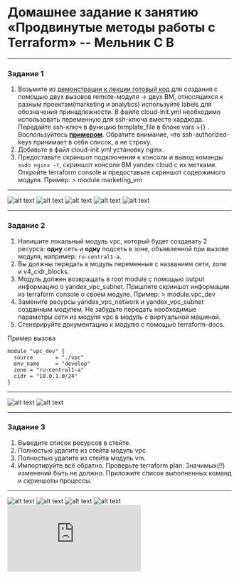 # Домашнее задание к занятию «Продвинутые методы работы с Terraform» -- Мельник С В

---

### Задание 1

1. Возьмите из [демонстрации к лекции готовый код](https://github.com/netology-code/ter-homeworks/tree/main/04/demonstration1) для создания с помощью двух вызовов remote-модуля -> двух ВМ, относящихся к разным проектам(marketing и analytics) используйте labels для обозначения принадлежности. В файле cloud-init.yml необходимо использовать переменную для ssh-ключа вместо хардкода. Передайте ssh-ключ в функцию template_file в блоке vars ={} .
   Воспользуйтесь [**примером**](https://grantorchard.com/dynamic-cloudinit-content-with-terraform-file-templates/). Обратите внимание, что ssh-authorized-keys принимает в себя список, а не строку.
2. Добавьте в файл cloud-init.yml установку nginx.
3. Предоставьте скриншот подключения к консоли и вывод команды `sudo nginx -t`, скриншот консоли ВМ yandex cloud с их метками. Откройте terraform console и предоставьте скриншот содержимого модуля. Пример: > module.marketing_vm

---

![alt text](https://github.com/DeluxWebSite/ter-homeworks/blob/terraform-03/04/hmw-04/screenshots/Снимок%20экрана%202025-07-13%20в%2011.44.50.png)
![alt text](https://github.com/DeluxWebSite/ter-homeworks/blob/terraform-03/04/hmw-04/screenshots/Снимок%20экрана%202025-07-13%20в%2011.45.07.png)
![alt text](https://github.com/DeluxWebSite/ter-homeworks/blob/terraform-03/04/hmw-04/screenshots/Снимок%20экрана%202025-07-13%20в%2011.46.17.png)
![alt text](https://github.com/DeluxWebSite/ter-homeworks/blob/terraform-03/04/hmw-04/screenshots/Снимок%20экрана%202025-07-13%20в%2011.48.08.png)
![alt text](https://github.com/DeluxWebSite/ter-homeworks/blob/terraform-03/04/hmw-04/screenshots/Снимок%20экрана%202025-07-13%20в%2011.49.10.png)

---

### Задание 2

1. Напишите локальный модуль vpc, который будет создавать 2 ресурса: **одну** сеть и **одну** подсеть в зоне, объявленной при вызове модуля, например: `ru-central1-a`.
2. Вы должны передать в модуль переменные с названием сети, zone и v4_cidr_blocks.
3. Модуль должен возвращать в root module с помощью output информацию о yandex_vpc_subnet. Пришлите скриншот информации из terraform console о своем модуле. Пример: > module.vpc_dev
4. Замените ресурсы yandex_vpc_network и yandex_vpc_subnet созданным модулем. Не забудьте передать необходимые параметры сети из модуля vpc в модуль с виртуальной машиной.
5. Сгенерируйте документацию к модулю с помощью terraform-docs.

Пример вызова

```
module "vpc_dev" {
  source       = "./vpc"
  env_name     = "develop"
  zone = "ru-central1-a"
  cidr = "10.0.1.0/24"
}
```

---

![alt text](https://github.com/DeluxWebSite/ter-homeworks/blob/terraform-03/04/hmw-04/screenshots/Снимок%20экрана%202025-07-13%20в%2011.50.20.png)
![alt text]()

---

### Задание 3

1. Выведите список ресурсов в стейте.
2. Полностью удалите из стейта модуль vpc.
3. Полностью удалите из стейта модуль vm.
4. Импортируйте всё обратно. Проверьте terraform plan. Значимых(!!) изменений быть не должно.
   Приложите список выполненных команд и скриншоты процессы.

---

![alt text](https://github.com/DeluxWebSite/ter-homeworks/blob/terraform-03/04/hmw-04/screenshots/Снимок%20экрана%202025-07-13%20в%2011.59.52.png)
![alt text](https://github.com/DeluxWebSite/ter-homeworks/blob/terraform-03/04/hmw-04/screenshots/Снимок%20экрана%202025-07-13%20в%2012.08.12.png)
![alt text](https://github.com/DeluxWebSite/ter-homeworks/blob/terraform-03/04/hmw-04/screenshots/Снимок%20экрана%202025-07-13%20в%2012.10.44.png)
![alt text](https://github.com/DeluxWebSite/ter-homeworks/blob/terraform-03/04/hmw-04/screenshots/Снимок%20экрана%202025-07-13%20в%2012.21.10.png)
![terraform-docs](https://github.com/DeluxWebSite/ter-homeworks/blob/terraform-03/04/hmw-04/DOC.md)
